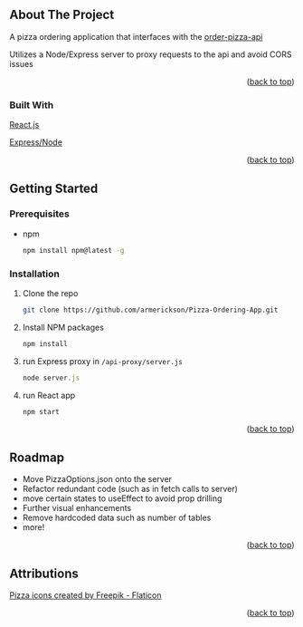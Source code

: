 <!-- ABOUT THE PROJECT -->
## About The Project

A pizza ordering application that interfaces with the [order-pizza-api](https://order-pizza-api.herokuapp.com/api/ui/)

Utilizes a Node/Express server to proxy requests to the api and avoid CORS issues

<p align="right">(<a href="#readme-top">back to top</a>)</p>



### Built With

[React.js](https://reactjs.org/)

[Express/Node](https://expressjs.com/)

<p align="right">(<a href="#readme-top">back to top</a>)</p>



<!-- GETTING STARTED -->
## Getting Started

### Prerequisites

* npm
  ```sh
  npm install npm@latest -g
  ```

### Installation

1. Clone the repo
   ```sh
   git clone https://github.com/armerickson/Pizza-Ordering-App.git
   ```
2. Install NPM packages
   ```sh
   npm install
   ```
3. run Express proxy in `/api-proxy/server.js`
   ```js
   node server.js
   ```
4. run React app
    ```js
    npm start
    ```


<p align="right">(<a href="#readme-top">back to top</a>)</p>


<!-- ROADMAP -->
## Roadmap

- Move PizzaOptions.json onto the server
- Refactor redundant code (such as in fetch calls to server)
- move certain states to useEffect to avoid prop drilling
- Further visual enhancements
- Remove hardcoded data such as number of tables
- more!


<p align="right">(<a href="#readme-top">back to top</a>)</p>


<!-- ATTRIBUTIONS -->
## Attributions

<a href="https://www.flaticon.com/free-icons/pizza" title="pizza icons">Pizza icons created by Freepik - Flaticon</a>

<p align="right">(<a href="#readme-top">back to top</a>)</p>

